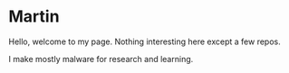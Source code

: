 # Martin
Hello, welcome to my page. Nothing interesting here except a few repos.

I make mostly malware for research and learning.

